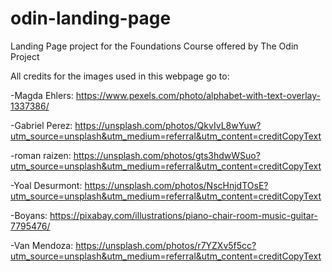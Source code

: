 # odin-landing-page
Landing Page project for the Foundations Course offered by The Odin Project

All credits for the images used in this webpage go to:

-Magda Ehlers: https://www.pexels.com/photo/alphabet-with-text-overlay-1337386/

-Gabriel Perez: https://unsplash.com/photos/QkvIvL8wYuw?utm_source=unsplash&utm_medium=referral&utm_content=creditCopyText

-roman raizen: https://unsplash.com/photos/gts3hdwWSuo?utm_source=unsplash&utm_medium=referral&utm_content=creditCopyText
  
-Yoal Desurmont: https://unsplash.com/photos/NscHnjdTOsE?utm_source=unsplash&utm_medium=referral&utm_content=creditCopyText

-Boyans: https://pixabay.com/illustrations/piano-chair-room-music-guitar-7795476/

-Van Mendoza: https://unsplash.com/photos/r7YZXv5f5cc?utm_source=unsplash&utm_medium=referral&utm_content=creditCopyText